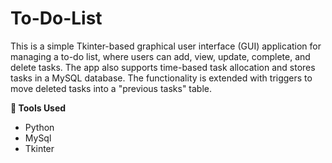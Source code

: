 # To-Do-List
 This is a simple Tkinter-based graphical user interface (GUI) application for managing a to-do list, where users can add, view, update, complete, and delete tasks. The app also supports time-based task allocation and stores tasks in a MySQL database. The functionality is extended with triggers to move deleted tasks into a "previous tasks" table.
 
**🔧 Tools Used**
- Python
- MySql
- Tkinter
